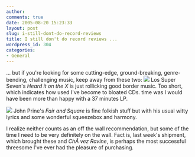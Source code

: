 ```yaml
---
author:
comments: true
date: 2005-08-20 15:23:33
layout: post
slug: i-still-dont-do-record-reviews
title: I still don't do record reviews ...
wordpress_id: 304
categories:
- General
---
```


... but if you're looking for some cutting-edge, ground-breaking, genre-bending, challenging music, keep away from these two:
[![](http://images.amazon.com/images/P/B0007QJ1FC.01._SCTHUMBZZZ_.jpg)](http://www.amazon.com/exec/obidos/redirect?tag=ws%26link_code=xm2%26camp=2025%26creative=165953%26path=http://www.amazon.com/gp/redirect.html%253fASIN=B0007QJ1FC%2526tag=ws%2526lcode=xm2%2526cID=2025%2526ccmID=165953%2526location=/o/ASIN/B0007QJ1FC%25253FSubscriptionId=02ZH6J1W0649DTNS6002) 
Los Super Seven's _Heard it on the X_ is just rollicking good border music. Too short, which indicates how used I've become to bloated CDs. time was I would have been more than happy with a 37 minutes LP.

[![](http://images.amazon.com/images/P/B0007VROHE.01._SCTHUMBZZZ_.jpg)](http://www.amazon.com/exec/obidos/redirect?tag=ws%26link_code=xm2%26camp=2025%26creative=165953%26path=http://www.amazon.com/gp/redirect.html%253fASIN=B0007VROHE%2526tag=ws%2526lcode=xm2%2526cID=2025%2526ccmID=165953%2526location=/o/ASIN/B0007VROHE%25253FSubscriptionId=02ZH6J1W0649DTNS6002) 
John Prine's _Fair and Square_ is fine folkish stuff but with his usual witty lyrics and some wonderful squeezebox and harmony.

I realize neither counts as an off the wall recommendation, but some of the time I need to be very definitely on the wall. Fact is, last week's shipment, which brought these and _ChÃ vez Ravine_, is perhaps the most successful threesome I've ever had the pleasure of purchasing.
